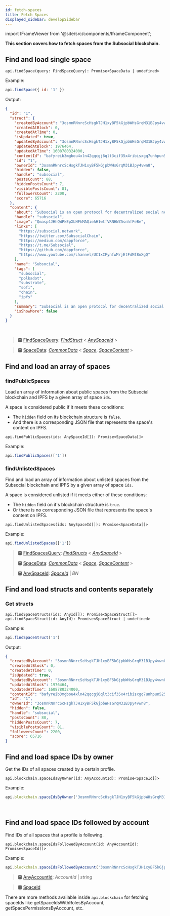 ```yaml
---
id: fetch-spaces
title: Fetch Spaces
displayed_sidebar: developSidebar
---
```

import IFrameViewer from '@site/src/components/IframeComponent';

**This section covers how to fetch spaces from the Subsocial blockchain.**

## Find and load single space

```
api.findSpace(query: FindSpaceQuery): Promise<SpaceData | undefined>
```

Example:

```javascript
api.findSpace({ id: '1' })
```

Output: 

```json
{
  "id": "1",
  "struct": {
    "createdByAccount": "3osmnRNnrcScHsgkTJH1xyBF5kGjpbWHsGrqM31BJpy4vwn8",
    "createdAtBlock": 0,
    "createdAtTime": 0,
    "isUpdated": true,
    "updatedByAccount": "3osmnRNnrcScHsgkTJH1xyBF5kGjpbWHsGrqM31BJpy4vwn8",
    "updatedAtBlock": 1976464,
    "updatedAtTime": 1608780324000,
    "contentId": "bafyreib3mgbou4xln42qqcgj6qlt3cif35x4ribisxgq7unhpun525l54e",
    "id": "1",
    "ownerId": "3osmnRNnrcScHsgkTJH1xyBF5kGjpbWHsGrqM31BJpy4vwn8",
    "hidden": false,
    "handle": "subsocial",
    "postsCount": 88,
    "hiddenPostsCount": 7,
    "visiblePostsCount": 81,
    "followersCount": 2200,
    "score": 65716
  },
  "content": {
    "about": "Subsocial is an open protocol for decentralized social networks and marketplaces. It's built with Substrate and IPFS. [Learn more](https://subsocial.network/)",
    "handle": "subsocial",
    "image": "Qmasp4JHhQWPkEpXLHFhMAQieAH1wtfVRNHWZ5snhfFeBe",
    "links": [
      "https://subsocial.network",
      "https://twitter.com/SubsocialChain",
      "https://medium.com/dappforce",
      "https://t.me/Subsocial",
      "https://github.com/dappforce",
      "https://www.youtube.com/channel/UC1xCFynfwMrjEtFdMf8nXgQ"
    ],
    "name": "Subsocial",
    "tags": [
      "subsocial",
      "polkadot",
      "substrate",
      "sofi",
      "chain",
      "ipfs"
    ],
    "summary": "Subsocial is an open protocol for decentralized social networks and marketplaces. It's built with Substrate and IPFS. Learn more",
    "isShowMore": false
  }
}
```

 <IFrameViewer
      src="https://play.subsocial.network/reading-data/space/by-id?iframe=true"
  />
<br/>

> 🆃 [FindSpaceQuery](https://docs.subsocial.network/js-docs/js-sdk/modules.html#findspacequery): [*FindStruct*](https://docs.subsocial.network/js-docs/js-sdk/modules.html#findstruct) < [*AnySpaceId*](https://docs.subsocial.network/js-docs/js-sdk/modules.html#anyspaceid) >

> 🆃 [SpaceData](https://docs.subsocial.network/js-docs/js-sdk/modules/dto.html#spacedata): [*CommonData*](https://docs.subsocial.network/js-docs/js-sdk/modules/dto.html#commondata) < [*Space*](https://docs.subsocial.network/js-docs/js-sdk/interfaces/interfaces.space.html), [*SpaceContent*](https://docs.subsocial.network/js-docs/js-sdk/modules.html#spacecontent) >


## Find and load an array of spaces

### findPublicSpaces

Load an array of information about public spaces from the Subsocial blockchain and IPFS by a given array of space `ids`.

A space is considered public if it meets these conditions:

- The `hidden` field on its blockchain structure is `false`.
- And there is a corresponding JSON file that represents the space's content on IPFS.

```
api.findPublicSpaces(ids: AnySpaceId[]): Promise<SpaceData[]>
```

Example:

```typescript
api.findPublicSpaces(['1'])
```

### findUnlistedSpaces

Find and load an array of information about unlisted spaces from the Subsocial blockchain and IPFS by a given array of space `ids`.

A space is considered unlisted if it meets either of these conditions:

- The `hidden` field on it's blockchain structure is `true`.
- Or there is no corresponding JSON file that represents the space's content on IPFS.

```
api.findUnlistedSpaces(ids: AnySpaceId[]): Promise<SpaceData[]>
```

Example:

```typescript
api.findUnlistedSpaces(['1'])
```

> 🆃 [FindSpacesQuery](https://docs.subsocial.network/js-docs/js-sdk/modules.html#findspacesquery): [*FindStructs*](https://docs.subsocial.network/js-docs/js-sdk/modules.html#findstructs) < [*AnySpaceId*](https://docs.subsocial.network/js-docs/js-sdk/modules.html#anyspaceid) >
>
> 🆃 [SpaceData](https://docs.subsocial.network/js-docs/js-sdk/modules/dto.html#spacedata): [*CommonData*](https://docs.subsocial.network/js-docs/js-sdk/modules/dto.html#commondata) < [*Space*](https://docs.subsocial.network/js-docs/js-sdk/interfaces/interfaces.space.html), [*SpaceContent*](https://docs.subsocial.network/js-docs/js-sdk/modules.html#spacecontent) >
>
> 🆃 [AnySpaceId](https://docs.subsocial.network/js-docs/js-sdk/modules.html#anyspaceid): [*SpaceId*](https://docs.subsocial.network/js-docs/js-sdk/interfaces/interfaces.spaceid.html) | *BN*  

## Find and load structs and contents separately

### Get structs

```
api.findSpaceStructs(ids: AnyId[]): Promise<SpaceStruct[]>
api.findSpaceStruct(id: AnyId): Promise<SpaceStruct | undefined>
```

Example: 

```typescript
api.findSpaceStruct('1')
```

Output: 

```json
{
  "createdByAccount": "3osmnRNnrcScHsgkTJH1xyBF5kGjpbWHsGrqM31BJpy4vwn8",
  "createdAtBlock": 0,
  "createdAtTime": 0,
  "isUpdated": true,
  "updatedByAccount": "3osmnRNnrcScHsgkTJH1xyBF5kGjpbWHsGrqM31BJpy4vwn8",
  "updatedAtBlock": 1976464,
  "updatedAtTime": 1608780324000,
  "contentId": "bafyreib3mgbou4xln42qqcgj6qlt3cif35x4ribisxgq7unhpun525l54e",
  "id": "1",
  "ownerId": "3osmnRNnrcScHsgkTJH1xyBF5kGjpbWHsGrqM31BJpy4vwn8",
  "hidden": false,
  "handle": "subsocial",
  "postsCount": 88,
  "hiddenPostsCount": 7,
  "visiblePostsCount": 81,
  "followersCount": 2200,
  "score": 65716
}
```

## Find and load space IDs by owner

Get the IDs of all spaces created by a certain profile.

```
api.blockchain.spaceIdsByOwner(id: AnyAccountId): Promise<SpaceId[]>
```

Example:

```typescript
api.blockchain.spaceIdsByOwner('3osmnRNnrcScHsgkTJH1xyBF5kGjpbWHsGrqM31BJpy4vwn8')
```

 <IFrameViewer
      src="https://play.subsocial.network/reading-data/space/by-owner?iframe=true"
  />
<br/>

## Find and load space IDs followed by account

Find IDs of all spaces that a profile is following.

```
api.blockchain.spaceIdsFollowedByAccount(id: AnyAccountId): Promise<SpaceId[]>
```

Example:

```typescript
api.blockchain.spaceIdsFollowedByAccount('3osmnRNnrcScHsgkTJH1xyBF5kGjpbWHsGrqM31BJpy4vwn8')
```

> 🆃 [AnyAccountId](https://docs.subsocial.network/js-docs/js-sdk/modules.html#anyaccountid): *AccountId* | *string*

> 🅸 [SpaceId](https://docs.subsocial.network/js-docs/js-sdk/interfaces/interfaces.spaceid.html)

There are more methods available inside `api.blockchain` for fetching spaceIds like getSpaceIdsWithRolesByAccount, getSpacePermissionsByAccount, etc.
